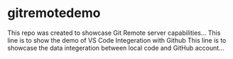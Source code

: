 # gitremotedemo
This repo was created to showcase Git Remote server capabilities...
This line is to show the demo of VS Code Integeration with Github
This line is to showcase the data integeration between local code and GitHub account...